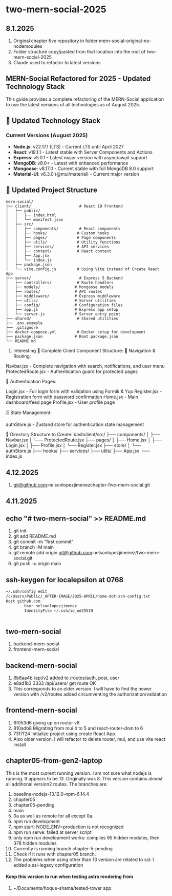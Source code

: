 # two-mern-social-2025

## 8.1.2025

1. Original chapter five repository in folder mern-social-original-no-nodemodules
1. Folder structure copy/pasted from that location into the root of two-mern-social-2025
1. Claude used to refactor to latest versions

## MERN-Social Refactored for 2025 - Updated Technology Stack

This guide provides a complete refactoring of the MERN-Social application to use the latest versions of all technologies as of August 2025.

## 🚀 Updated Technology Stack

### Current Versions (August 2025)
- **Node.js**: v22.17.1 (LTS) - Current LTS until April 2027
- **React**: v19.1.1 - Latest stable with Server Components and Actions
- **Express**: v5.0.1 - Latest major version with async/await support
- **MongoDB**: v8.0+ - Latest with enhanced performance
- **Mongoose**: v8.17.0 - Current stable with full MongoDB 8.0 support
- **Material-UI**: v6.3.0 (@mui/material) - Current major version

## 📁 Updated Project Structure

```
mern-social/
├── client/                     # React 19 Frontend
│   ├── public/
│   │   ├── index.html
│   │   └── manifest.json
│   ├── src/
│   │   ├── components/         # React components
│   │   ├── hooks/             # Custom hooks
│   │   ├── pages/             # Page components
│   │   ├── utils/             # Utility functions
│   │   ├── services/          # API services
│   │   ├── context/           # React context
│   │   ├── App.jsx
│   │   └── index.js
│   ├── package.json
│   └── vite.config.js         # Using Vite instead of Create React App
├── server/                     # Express 5 Backend
│   ├── controllers/           # Route handlers
│   ├── models/               # Mongoose models
│   ├── routes/               # API routes
│   ├── middleware/           # Express middleware
│   ├── utils/                # Server utilities
│   ├── config/               # Configuration files
│   ├── app.js                # Express app setup
│   └── server.js             # Server entry point
├── shared/                    # Shared utilities
├── .env.example
├── .gitignore
├── docker-compose.yml         # Docker setup for development
├── package.json              # Root package.json
└── README.md
```
1. Interesting 
📁 Complete Client Component Structure:
🧭 Navigation & Routing:

Navbar.jsx - Complete navigation with search, notifications, and user menu
ProtectedRoute.jsx - Authentication guard for protected pages

🔐 Authentication Pages:

Login.jsx - Full login form with validation using Formik & Yup
Register.jsx - Registration form with password confirmation
Home.jsx - Main dashboard/feed page
Profile.jsx - User profile page

🗄️ State Management:

authStore.js - Zustand store for authentication state management

📂 Directory Structure to Create:
bashclient/src/
├── components/
│   ├── Navbar.jsx
│   └── ProtectedRoute.jsx
├── pages/
│   ├── Home.jsx
│   ├── Login.jsx
│   ├── Profile.jsx
│   └── Register.jsx
├── store/
│   └── authStore.js
├── hooks/
├── services/
├── utils/
├── App.jsx
└── index.js

## 4.12.2025

1. git@github.com:nelsonlopezjimenezchapter-five-mern-social.git

## 4.11.2025

## echo "# two-mern-social" >> README.md
1. git init
1. git add README.md
1. git commit -m "first commit"
1. git branch -M main
1. git remote add origin git@github.com:nelsonlopezjimenez/two-mern-social.git
1. git push -u origin main

## ssh-keygen for localepsilon at 0768
```sh
~/.ssh/config edit
/c/Users/Public/_AFTER-IMAGE/2025-APRIL/home-dot-ssh-config.txt
Host github.com
        User nelsonlopezjimenez
        IdentityFile ~/.ssh/id_ed25519
        
```

## two-mern-social
1. backend-mern-social
1. frontend-mern-social

## backend-mern-social
1. 6b8aa4b /api/v2 added to /routes/auth, post, user
1. e8ad1b3 3333 /api/users/ get route OK
1. This corresponds to an older version. I will have to find the newer version with /v2/routes added circumventing the authorization/validation

## frontend-mern-social
1. 6f053d6 giving up on router v6
1. 810adb8 Migrating from mui 4 to 5 and react-router-dom to 6
1. 73f7f24 Initialize project using create React App.
1. Also older version. I will refactor to delete router, mui, and use vite react install

## chapter05-from-gen2-laptop
This is the most current running version. I am not sure what nodejs is running. It appears to be 13. Originally was 8. This version contains almost all additional version2 routes. The branches are:
1. baseline-nodejs-13.12.0-npm-6.14.4
1. chapter05
1. chapter05-pending
1. main
1. 0a
as well as remote for all except 0a.
1. npm run development
1. npm start: NODE_ENV=production is not recognized
1. npm run serve: failed at server script
1. only npm run development works: compiles 95 hidden modules, then 378 hidden modules
1. Currently is running branch chapter-5-pending
1. Check if it runs with chapter05 branch.
1. The problems when using other than 13 version are related to ssl: I added a ssl-legacy configuration


#### Keep this version to run when testing astro rendering from 
1. ~/Documents/hoque-shama/tested-tower app


